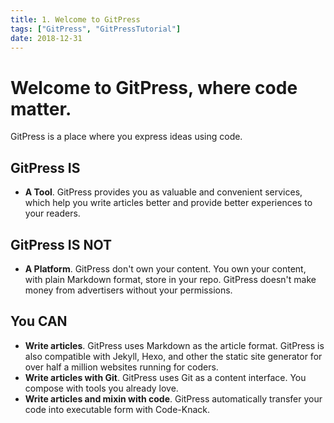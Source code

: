 ```yaml
---
title: 1. Welcome to GitPress
tags: ["GitPress", "GitPressTutorial"]
date: 2018-12-31
---
```


# Welcome to GitPress, where code matter.

GitPress is a place where you express ideas using code.

## GitPress IS 

- **A Tool**. GitPress provides you as valuable and convenient services, which help you write articles better and provide better experiences to your readers.

## GitPress IS NOT

- **A Platform**. GitPress don't own your content. You own your content, with plain Markdown format, store in your repo. GitPress doesn't make money from advertisers without your permissions.

## You CAN

- **Write articles**. GitPress uses Markdown as the article format. GitPress is also compatible with Jekyll, Hexo, and other the static site generator for over half a million websites running for coders.
- **Write articles with Git**. GitPress uses Git as a content interface. You compose with tools you already love.
- **Write articles and mixin with code**. GitPress automatically transfer your code into executable form with Code-Knack. 
